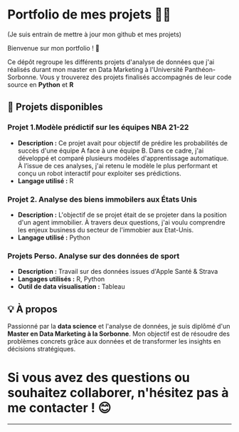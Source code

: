 # Portfolio de mes projets 👨‍🎓

(Je suis entrain de mettre à jour mon github et mes projets)

Bienvenue sur mon portfolio ! 🎉

Ce dépôt regroupe les différents projets d'analyse de données que j'ai réalisés durant mon master en Data Marketing à l'Université Panthéon-Sorbonne. Vous y trouverez des projets finalisés accompagnés de leur code source en **Python** et **R**

## 🌟 Projets disponibles

### Projet 1.Modèle prédictif sur les équipes NBA 21-22
- **Description :** Ce projet avait pour objectif de prédire les probabilités de succès d'une équipe A face à une équipe B. Dans ce cadre, j'ai développé et comparé plusieurs modèles d'apprentissage automatique. À l’issue de ces analyses, j'ai retenu le modèle le plus performant et conçu un robot interactif pour exploiter ses prédictions.
- **Langage utilisé :** R

### Projet 2. Analyse des biens immobilers aux États Unis
- **Description :** L'objectif de se projet était de se projeter dans la position d'un agent immobilier. À travers deux questions, j'ai voulu comprendre les enjeux business du secteur de l'immobier aux Etat-Unis. 
- **Langage utilisé :** Python

### Projets Perso. Analyse sur des données de sport
- **Description :** Travail sur des données issues d'Apple Santé & Strava
- **Langages utilisés :** R, Python
- **Outil de data visualisation :** Tableau

## 💡 À propos
Passionné par la **data science** et l'analyse de données, je suis diplômé d'un **Master en Data Marketing à la Sorbonne**. Mon objectif est de résoudre des problèmes concrets grâce aux données et de transformer les insights en décisions stratégiques.

# Si vous avez des questions ou souhaitez collaborer, n'hésitez pas à me contacter ! 😊
---

